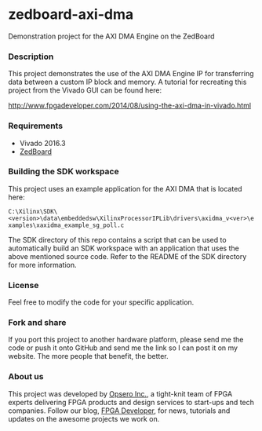 zedboard-axi-dma
================

Demonstration project for the AXI DMA Engine on the ZedBoard

### Description

This project demonstrates the use of the AXI DMA Engine IP for transferring
data between a custom IP block and memory. A tutorial for recreating this project
from the Vivado GUI can be found here:

http://www.fpgadeveloper.com/2014/08/using-the-axi-dma-in-vivado.html

### Requirements

* Vivado 2016.3
* [ZedBoard](http://zedboard.org "ZedBoard")

### Building the SDK workspace

This project uses an example application for the AXI DMA that is located here:

`C:\Xilinx\SDK\<version>\data\embeddedsw\XilinxProcessorIPLib\drivers\axidma_v<ver>\examples\xaxidma_example_sg_poll.c`

The SDK directory of this repo contains a script that can be used to automatically build
an SDK workspace with an application that uses the above mentioned source code. Refer to the
README of the SDK directory for more information.

### License

Feel free to modify the code for your specific application.

### Fork and share

If you port this project to another hardware platform, please send me the
code or push it onto GitHub and send me the link so I can post it on my
website. The more people that benefit, the better.

### About us

This project was developed by [Opsero Inc.](http://opsero.com "Opsero Inc."),
a tight-knit team of FPGA experts delivering FPGA products and design services to start-ups and tech companies. 
Follow our blog, [FPGA Developer](http://www.fpgadeveloper.com "FPGA Developer"), for news, tutorials and
updates on the awesome projects we work on.